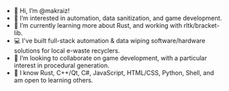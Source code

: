 - 👋 Hi, I’m @makraiz!
- 👀 I’m interested in automation, data sanitization, and game development.
- 🌱 I’m currently learning more about Rust, and working with rltk/bracket-lib.
- 💻 I've built full-stack automation & data wiping software/hardware solutions for local e-waste recyclers.
- 💞️ I’m looking to collaborate on game development, with a particular interest in procedural generation.
- 📖 I know Rust, C++/Qt, C#, JavaScript, HTML/CSS, Python, Shell, and am open to learning others.
<!--- - 📫 How to reach me: e-mail <redacted> --->

<!---
makraiz/makraiz is a ✨ special ✨ repository because its `README.md` (this file) appears on your GitHub profile.
You can click the Preview link to take a look at your changes.
--->
